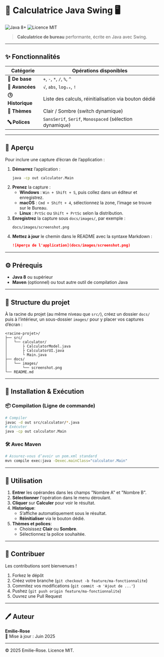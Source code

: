 # 🧮 Calculatrice Java Swing 🖥️

![Java 8+](https://img.shields.io/badge/Java-8%2B-red) ![Licence MIT](https://img.shields.io/badge/License-MIT-blue)

> **Calculatrice de bureau** performante, écrite en Java avec Swing.

---

## ✨ Fonctionnalités

| Catégorie            | Opérations disponibles                                      |
|----------------------|-------------------------------------------------------------|
| **🔢 De base**       | `+`, `-`, `*`, `/`, `%`, `^`                                |
| **🧮 Avancées**      | `√`, `abs`, `log₁₀`, `!`                                    |
| **🕒 Historique**    | Liste des calculs, réinitialisation via bouton dédié        |
| **🎨 Thèmes**        | Clair / Sombre (switch dynamique)                          |
| **🔤 Polices**       | `SansSerif`, `Serif`, `Monospaced` (sélection dynamique)    |

---

## 📸 Aperçu

Pour inclure une capture d’écran de l’application :

1. **Démarrez** l’application :
   ```bash
   java -cp out calculator.Main
   ```
2. **Prenez** la capture :
   - **Windows**  : `Win + Shift + S`, puis collez dans un éditeur et enregistrez.
   - **macOS**    : `Cmd + Shift + 4`, sélectionnez la zone, l’image se trouve sur le Bureau.
   - **Linux**    : `PrtSc` ou `Shift + PrtSc` selon la distribution.
3. **Enregistrez** la capture sous `docs/images/`, par exemple :
   ```
   docs/images/screenshot.png
   ```
4. **Mettez à jour** le chemin dans le README avec la syntaxe Markdown :
   ```markdown
   ![Aperçu de l'application](docs/images/screenshot.png)
   ```

---

## ⚙️ Prérequis

- **Java 8** ou supérieur
- **Maven** (optionnel) ou tout autre outil de compilation Java

---

## 📂 Structure du projet

À la racine du projet (au même niveau que `src/`), créez un dossier `docs/` puis à l’intérieur, un sous-dossier `images/` pour y placer vos captures d’écran :

```
<racine-projet>/
├── src/
│   └── calculator/
│       ├ CalculatorModel.java
│       ├ CalculatorUI.java
│       └ Main.java
├── docs/
│   └── images/
│       └── screenshot.png
└── README.md
```

---

## 🚀 Installation & Exécution

### 📦 Compilation (Ligne de commande)

```bash
# Compiler
javac -d out src/calculator/*.java
# Exécuter
java -cp out calculator.Main
```

### 🛠️ Avec Maven

```bash
# Assurez-vous d’avoir un pom.xml standard
mvn compile exec:java -Dexec.mainClass="calculator.Main"
```

---

## 📝 Utilisation

1. **Entrer** les opérandes dans les champs "Nombre A" et "Nombre B".
2. **Sélectionner** l'opération dans le menu déroulant.
3. **Cliquer** sur **Calculer** pour voir le résultat.
4. **Historique**:
   - S’affiche automatiquement sous le résultat.
   - **Réinitialiser** via le bouton dédié.
5. **Thèmes et polices**:
   - Choisissez **Clair** ou **Sombre**.
   - Sélectionnez la police souhaitée.

---

## 🤝 Contribuer

Les contributions sont bienvenues !
1. Forkez le dépôt
2. Créez votre branche (`git checkout -b feature/ma-fonctionnalite`)
3. Commitez vos modifications (`git commit -m 'Ajout de ...'`)
4. Pushez (`git push origin feature/ma-fonctionnalite`)
5. Ouvrez une Pull Request

---

## 🖊️ Auteur

**Emilie-Rose**  
📅 Mise à jour : Juin 2025

---

© 2025 Emilie-Rose. Licence MIT.

